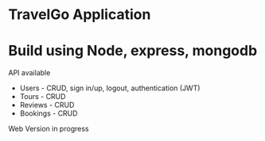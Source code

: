 # TravelGo Application

# Build using Node, express, mongodb

 API available
- Users - CRUD, sign in/up, logout, authentication (JWT)
- Tours - CRUD
- Reviews - CRUD
- Bookings - CRUD

 Web Version in progress
